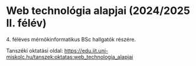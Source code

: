 # Web technológia alapjai (2024/2025 II. félév)

4\. féléves mérnökinformatikus BSc hallgatók részére.

Tanszéki oktatási oldal: https://edu.iit.uni-miskolc.hu/tanszek:oktatas:web_technologia_alapjai
